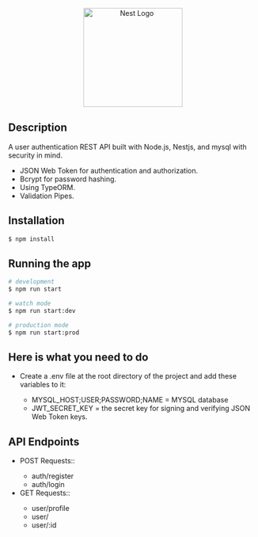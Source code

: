 <p align="center">
  <a href="http://nestjs.com/" target="blank"><img src="https://nestjs.com/img/logo-small.svg" width="200" alt="Nest Logo" /></a>
</p>

[circleci-image]: https://img.shields.io/circleci/build/github/nestjs/nest/master?token=abc123def456
[circleci-url]: https://circleci.com/gh/nestjs/nest
</p>
  <!--[![Backers on Open Collective](https://opencollective.com/nest/backers/badge.svg)](https://opencollective.com/nest#backer)
  [![Sponsors on Open Collective](https://opencollective.com/nest/sponsors/badge.svg)](https://opencollective.com/nest#sponsor)-->

## Description

A user authentication REST API built with Node.js, Nestjs, and mysql with security in mind.

<ul>
  <li>JSON Web Token for authentication and authorization.</li>
  <li>Bcrypt for password hashing.</li>
  <li>Using TypeORM.</li>
  <li>Validation Pipes.</li>
</ul>

## Installation

```bash
$ npm install
```

## Running the app

```bash
# development
$ npm run start

# watch mode
$ npm run start:dev

# production mode
$ npm run start:prod
```

<h2>Here is what you need to do</h2>
<ul>
    <li>Create a .env file at the root directory of the project and add these variables to it:</li>
    <ul><li>MYSQL_HOST;USER;PASSWORD;NAME = MYSQL database</li><li>JWT_SECRET_KEY = the secret key for signing and verifying JSON Web Token keys.
</li></ul>
</ul>

<h2>API Endpoints</h2>
<ul>
    <li>POST Requests::</li>
    <ul>
      <li>auth/register</li>
      <li>auth/login</li>
    </ul>
     <li>GET Requests::</li>
    <ul>
      <li>user/profile</li>
      <li>user/</li>
      <li>user/:id</li>
    </ul>
</ul>


